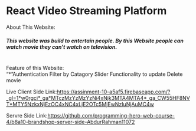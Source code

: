 # React Video Streaming Platform



About This Website:
<h5>
  This website was build to entertain people. By this Website people can watch movie they can't watch on television.
</h5>
</br>
Feature of this Website:
</br>
“*”Authentication
Filter by Catagory
Slider 
Functionality to update Delete movie

Live Client Side Link:https://assinment-10-a5af5.firebaseapp.com/?_gl=1*w0rgci*_ga*MTczMzYzMzYzNi4xNjk3MTA4MTA4*_ga_CW55HF8NVT*MTY5NzkxNjEzOC4xNC4xLjE2OTc5MjEwNzIuNjAuMC4w

Servre Side Link:https://github.com/programming-hero-web-course-4/b8a10-brandshop-server-side-AbdurRahman11072
